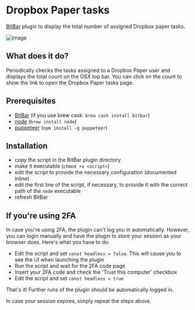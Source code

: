 # Dropbox Paper tasks

[BitBar](https://github.com/matryer/bitbar) plugin to display the total number of assigned Dropbox paper tasks.

![image](https://user-images.githubusercontent.com/6418684/35766200-8b3bcf94-08d3-11e8-9a5c-0dc9be4c5c33.png)

## What does it do?
Periodically checks the tasks assigned to a Dropbox Paper user and displays the total count on the OSX top bar.
You can click on the count to show the link to open the Dropbox Paper tasks page.

## Prerequisites
- [BitBar](https://github.com/matryer/bitbar) (if you use brew cask: `brew cask install bitbar`)
- [node](https://nodejs.org/) (`brew install node`)
- [puppeteer](https://github.com/GoogleChrome/puppeteer) (`npm install -g puppeteer`)

## Installation
- copy the script in the BitBar plugin directory
- make it executable (`chmod +x <script>`)
- edit the script to provide the necessary configuration (documented inline)
- edit the first line of the script, if necessary, to provide it with the correct path of the `node` executable
- refresh BitBar

## If you're using 2FA
In case you're using 2FA, the plugin can't log you in automatically. However, you can login manually and have the plugin to store your session as your browser does.
Here's what you have to do:

- Edit the script and set `const headless = false`. This will cause you to see the UI when launching the plugin
- Run the script and wait for the 2FA code page
- Insert your 2FA code and check the 'Trust this computer' checkbox
- Edit the script and set `const headless = true`

That's it! Further runs of the plugin should be automatically logged in.

In case your session expires, simply repeat the steps above.

